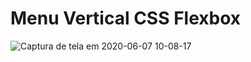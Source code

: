 # Menu Vertical CSS Flexbox


![Captura de tela em 2020-06-07 10-08-17](https://user-images.githubusercontent.com/27355729/83971023-f532b500-a8a6-11ea-9cb0-19094811bac1.png)
